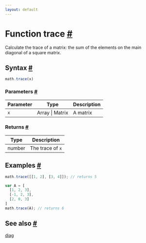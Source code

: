 ```yaml
---
layout: default
---
```


<!-- Note: This file is automatically generated from source code comments. Changes made in this file will be overridden. -->

<h1 id="function-trace">Function trace <a href="#function-trace" title="Permalink">#</a></h1>

Calculate the trace of a matrix: the sum of the elements on the main
diagonal of a square matrix.


<h2 id="syntax">Syntax <a href="#syntax" title="Permalink">#</a></h2>

```js
math.trace(x)
```

<h3 id="parameters">Parameters <a href="#parameters" title="Permalink">#</a></h3>

Parameter | Type | Description
--------- | ---- | -----------
`x` | Array &#124; Matrix | A matrix

<h3 id="returns">Returns <a href="#returns" title="Permalink">#</a></h3>

Type | Description
---- | -----------
number | The trace of `x`


<h2 id="examples">Examples <a href="#examples" title="Permalink">#</a></h2>

```js
math.trace([[1, 2], [3, 4]]); // returns 5

var A = [
  [1, 2, 3],
  [-1, 2, 3],
  [2, 0, 3]
]
math.trace(A); // returns 6
```


<h2 id="see-also">See also <a href="#see-also" title="Permalink">#</a></h2>

[diag](diag.html)

